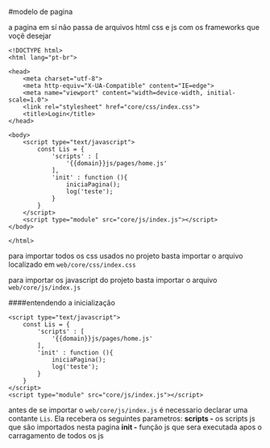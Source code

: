 #modelo de pagina

a pagina em sí não passa de arquivos html css e js com os frameworks que voçê desejar
```
<!DOCTYPE html>
<html lang="pt-br">

<head>
    <meta charset="utf-8">
    <meta http-equiv="X-UA-Compatible" content="IE=edge">
    <meta name="viewport" content="width=device-width, initial-scale=1.0">
    <link rel="stylesheet" href="core/css/index.css">
    <title>Login</title>
</head>

<body>
    <script type="text/javascript">
        const Lis = {
            'scripts' : [
                '{{domain}}js/pages/home.js'
            ],
            'init' : function (){
                iniciaPagina();
                log('teste');
            }
        }
    </script>
    <script type="module" src="core/js/index.js"></script>
</body>

</html>
```

para importar todos os css usados no projeto basta importar o arquivo localizado em ```web/core/css/index.css```

para importar os javascript do projeto basta importar o arquivo ```web/core/js/index.js```

####entendendo a inicialização
```
<script type="text/javascript">
    const Lis = {
        'scripts' : [
            '{{domain}}js/pages/home.js'
        ],
        'init' : function (){
            iniciaPagina();
            log('teste');
        }
    }
</script>
<script type="module" src="core/js/index.js"></script>
```

antes de se importar o ```web/core/js/index.js``` é necessario declarar uma contante ```Lis```. Ela recebera os seguintes parametros:
**scripts -** os scripts js que são importados nesta pagina
**init -** função js que sera executada apos o carragamento de todos os js